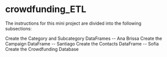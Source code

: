 # crowdfunding_ETL

The instructions for this mini project are divided into the following subsections:

Create the Category and Subcategory DataFrames -- Ana Brissa
Create the Campaign DataFrame -- Santiago
Create the Contacts DataFrame -- Sofia
Create the Crowdfunding Database
